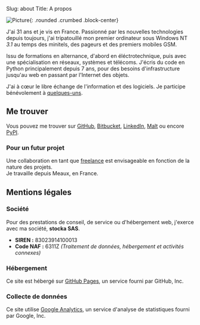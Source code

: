 Slug: about
Title: A propos

![Picture](https://www.gravatar.com/avatar/f59867037d04a40f3092cf2d4daa1758?s=200){: .rounded .crumbed .block-center}

J'ai 31 ans et je vis en France. Passionné par les nouvelles technologies depuis toujours, j'ai tripatouillé mon premier ordinateur sous Windows NT _3.1_ au temps des minitels, des pageurs et des premiers mobiles GSM.

Issu de formations en alternance, d'abord en éléctrotechnique, puis avec une spécialisation en réseaux, systèmes et télécoms. J'écris du code en Python principalement depuis 7 ans, pour des besoins d'infrastructure jusqu'au web en passant par l'Internet des objets.

J'ai à cœur le libre échange de l'information et des logiciels. Je participe bénévolement à [quelques-uns]({filename}projects.md).

Me trouver
----------

Vous pouvez me trouver sur [GitHub](https://github.com/ggueret), [Bitbucket](https://bitbucket.org/ggueret/), [LinkedIn](https://www.linkedin.com/in/ggueret/), [Malt](https://www.malt.fr/profile/geoffreygueret) ou encore [PyPI](https://pypi.org/user/ggueret/).

### Pour un futur projet

Une collaboration en tant que [freelance](https://www.malt.fr/profile/geoffreygueret) est envisageable en fonction de la nature des projets.  
Je travaille depuis Meaux, en France.

Mentions légales
----------------

### Société

Pour des prestations de conseil, de service ou d'hébergement web, j'exerce avec ma société, **stocka SAS**.

- **SIREN :** 83023914100013
- **Code NAF :** 6311Z *(Traitement de données, hébergement et activités connexes)*

### Hébergement

Ce site est hébergé sur [GitHub Pages](https://help.github.com/en/github/site-policy/github-privacy-statement), un service fourni par GitHub, Inc.

### Collecte de données

Ce site utilise [Google Analytics](https://policies.google.com/privacy), un service d'analyse de statistiques fourni par Google, Inc.
